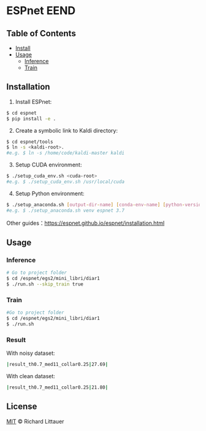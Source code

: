 # ESPnet EEND


## Table of Contents

- [Install](#install)
- [Usage](#usage)
    - [Inference](#Inference)
    - [Train](#Train)


## Installation
1. Install ESPnet:
```sh
$ cd espnet
$ pip install -e .
```
2. Create a symbolic link to Kaldi directory:
```sh
$ cd espnet/tools
$ ln -s <kaldi-root>.
#e.g. $ ln -s /home/code/kaldi-master kaldi
```
3. Setup CUDA environment:
```sh
$ ./setup_cuda_env.sh <cuda-root> 
#e.g. $ ./setup_cuda_env.sh /usr/local/cuda
```
4. Setup Python environment:
```sh
$ ./setup_anaconda.sh [output-dir-name] [conda-env-name] [python-version]
#e.g. $ ./setup_anaconda.sh venv espnet 3.7
```

Other guides：https://espnet.github.io/espnet/installation.html


## Usage
### Inference
```sh
# Go to project folder
$ cd /espnet/egs2/mini_libri/diar1
$ ./run.sh --skip_train true
```
### Train
```sh
#Go to project folder
$ cd /espnet/egs2/mini_libri/diar1
$ ./run.sh
```
### Result
With noisy dataset:
```sh
|result_th0.7_med11_collar0.25|27.69|
```
With clean dataset:
```sh
|result_th0.7_med11_collar0.25|21.80|
```

## License

[MIT](LICENSE) © Richard Littauer
